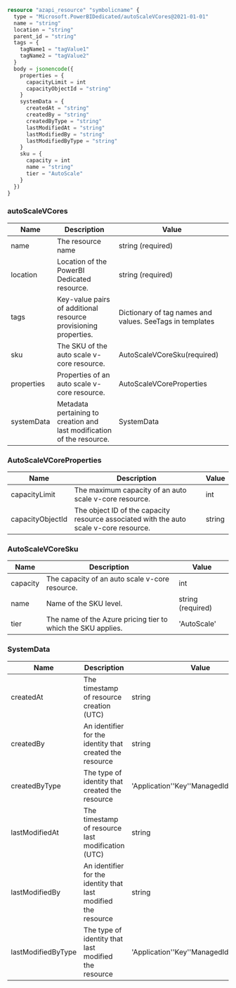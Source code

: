 ```terraform
resource "azapi_resource" "symbolicname" {
  type = "Microsoft.PowerBIDedicated/autoScaleVCores@2021-01-01"
  name = "string"
  location = "string"
  parent_id = "string"
  tags = {
    tagName1 = "tagValue1"
    tagName2 = "tagValue2"
  }
  body = jsonencode({
    properties = {
      capacityLimit = int
      capacityObjectId = "string"
    }
    systemData = {
      createdAt = "string"
      createdBy = "string"
      createdByType = "string"
      lastModifiedAt = "string"
      lastModifiedBy = "string"
      lastModifiedByType = "string"
    }
    sku = {
      capacity = int
      name = "string"
      tier = "AutoScale"
    }
  })
}

```

### autoScaleVCores

| Name | Description | Value |
|-|-|-|
| name | The resource name | string (required) |
| location | Location of the PowerBI Dedicated resource. | string (required) |
| tags | Key-value pairs of additional resource provisioning properties. | Dictionary of tag names and values. SeeTags in templates |
| sku | The SKU of the auto scale v-core resource. | AutoScaleVCoreSku(required) |
| properties | Properties of an auto scale v-core resource. | AutoScaleVCoreProperties |
| systemData | Metadata pertaining to creation and last modification of the resource. | SystemData |


### AutoScaleVCoreProperties

| Name | Description | Value |
|-|-|-|
| capacityLimit | The maximum capacity of an auto scale v-core resource. | int |
| capacityObjectId | The object ID of the capacity resource associated with the auto scale v-core resource. | string |


### AutoScaleVCoreSku

| Name | Description | Value |
|-|-|-|
| capacity | The capacity of an auto scale v-core resource. | int |
| name | Name of the SKU level. | string (required) |
| tier | The name of the Azure pricing tier to which the SKU applies. | 'AutoScale' |


### SystemData

| Name | Description | Value |
|-|-|-|
| createdAt | The timestamp of resource creation (UTC) | string |
| createdBy | An identifier for the identity that created the resource | string |
| createdByType | The type of identity that created the resource | 'Application''Key''ManagedIdentity''User' |
| lastModifiedAt | The timestamp of resource last modification (UTC) | string |
| lastModifiedBy | An identifier for the identity that last modified the resource | string |
| lastModifiedByType | The type of identity that last modified the resource | 'Application''Key''ManagedIdentity''User' |


